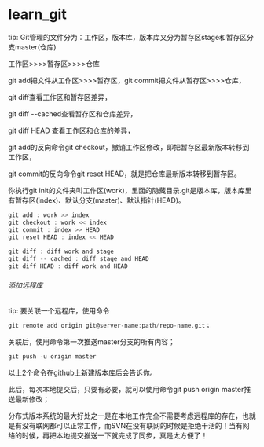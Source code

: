 # learn_git
tip:
Git管理的文件分为：工作区，版本库，版本库又分为暂存区stage和暂存区分支master(仓库)

工作区>>>>暂存区>>>>仓库

git add把文件从工作区>>>>暂存区，git commit把文件从暂存区>>>>仓库，

git diff查看工作区和暂存区差异，

git diff --cached查看暂存区和仓库差异，

git diff HEAD 查看工作区和仓库的差异，

git add的反向命令git checkout，撤销工作区修改，即把暂存区最新版本转移到工作区，

git commit的反向命令git reset HEAD，就是把仓库最新版本转移到暂存区。

你执行git init的文件夹叫工作区(work)，里面的隐藏目录.git是版本库，版本库里有暂存区(index)、默认分支(master)、默认指针(HEAD)。

```c
git add : work >> index
git checkout : work << index
git commit : index >> HEAD
git reset HEAD : index << HEAD
    
git diff : diff work and stage 
git diff -- cached : diff stage and HEAD
git diff HEAD : diff work and HEAD
```
###### 添加远程库
tip:
要关联一个远程库，使用命令
```c
git remote add origin git@server-name:path/repo-name.git；
```
关联后，使用命令第一次推送master分支的所有内容；
```c
git push -u origin master
```

以上2个命令在github上新建版本库后会告诉你。

此后，每次本地提交后，只要有必要，就可以使用命令git push origin master推送最新修改；

分布式版本系统的最大好处之一是在本地工作完全不需要考虑远程库的存在，也就是有没有联网都可以正常工作，而SVN在没有联网的时候是拒绝干活的！当有网络的时候，再把本地提交推送一下就完成了同步，真是太方便了！


